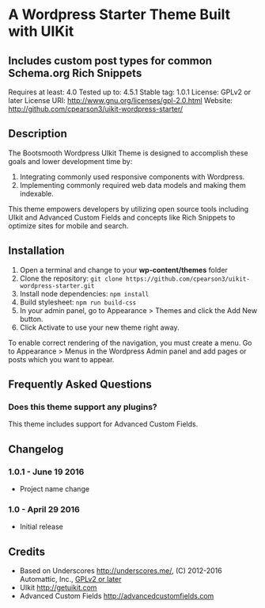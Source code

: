 # A Wordpress Starter Theme Built with UIKit
## Includes custom post types for common Schema.org Rich Snippets

Requires at least: 4.0
Tested up to: 4.5.1
Stable tag: 1.0.1
License: GPLv2 or later
License URI: http://www.gnu.org/licenses/gpl-2.0.html
Website: http://github.com/cpearson3/uikit-wordpress-starter/

## Description

The Bootsmooth Wordpress UIkit Theme is designed to accomplish these goals and lower development time by:

1. Integrating commonly used responsive components with Wordpress.
2. Implementing commonly required web data models and making them indexable.

This theme empowers developers by utilizing open source tools including UIkit and Advanced Custom Fields and concepts like Rich Snippets to optimize sites for mobile and search.

## Installation

1. Open a terminal and change to your **wp-content/themes** folder
2. Clone the repository: `git clone https://github.com/cpearson3/uikit-wordpress-starter.git`
3. Install node dependencies: `npm install`
4. Build stylesheet: `npm run build-css`
5. In your admin panel, go to Appearance > Themes and click the Add New button.
6. Click Activate to use your new theme right away.

To enable correct rendering of the navigation, you must create a menu. Go to Appearance > Menus in the Wordpress Admin panel and add pages or posts which you want to appear.

## Frequently Asked Questions

### Does this theme support any plugins?

This theme includes support for Advanced Custom Fields.

## Changelog

### 1.0.1 - June 19 2016
* Project name change

### 1.0 - April 29 2016
* Initial release

## Credits

* Based on Underscores http://underscores.me/, (C) 2012-2016 Automattic, Inc., [GPLv2 or later](https://www.gnu.org/licenses/gpl-2.0.html)
* UIkit http://getuikit.com
* Advanced Custom Fields http://advancedcustomfields.com
